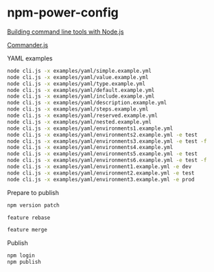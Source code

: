 # npm-power-config

[Building command line tools with Node.js](https://developer.atlassian.com/blog/2015/11/scripting-with-node/)

[Commander.js](https://github.com/tj/commander.js/)

YAML examples

```bash
node cli.js -x examples/yaml/simple.example.yml
node cli.js -x examples/yaml/value.example.yml
node cli.js -x examples/yaml/type.example.yml
node cli.js -x examples/yaml/default.example.yml
node cli.js -x examples/yaml/include.example.yml
node cli.js -x examples/yaml/description.example.yml
node cli.js -x examples/yaml/steps.example.yml
node cli.js -x examples/yaml/reserved.example.yml
node cli.js -x examples/yaml/nested.example.yml
node cli.js -x examples/yaml/environments1.example.yml
node cli.js -x examples/yaml/environments2.example.yml -e test
node cli.js -x examples/yaml/environments3.example.yml -e test -f
node cli.js -x examples/yaml/environments4.example.yml
node cli.js -x examples/yaml/environments5.example.yml -e test
node cli.js -x examples/yaml/environments6.example.yml -e test -f
node cli.js -x examples/yaml/environment1.example.yml -e dev
node cli.js -x examples/yaml/environment2.example.yml -e test
node cli.js -x examples/yaml/environment3.example.yml -e prod
```

Prepare to publish

```bash
npm version patch

feature rebase

feature merge
```

Publish

```bash
npm login
npm publish
```
